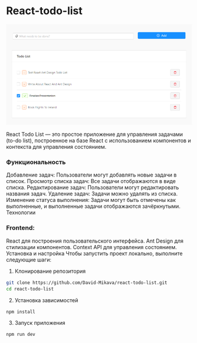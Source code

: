 # React-todo-list

![asd](readme-assets/React-Ant-Design-Todo-List.png)

React Todo List — это простое приложение для управления задачами (to-do list), построенное на базе React с использованием компонентов и контекста для управления состоянием.

### Функциональность
  Добавление задач: Пользователи могут добавлять новые задачи в список.
  Просмотр списка задач: Все задачи отображаются в виде списка.
  Редактирование задач: Пользователи могут редактировать названия задач.
  Удаление задач: Задачи можно удалять из списка.
  Изменение статуса выполнения: Задачи могут быть отмечены как выполненные, и выполненные задачи отображаются зачёркнутыми.
  Технологии
  
### Frontend:
  React для построения пользовательского интерфейса.
  Ant Design для стилизации компонентов.
  Context API для управления состоянием.
  Установка и настройка
  Чтобы запустить проект локально, выполните следующие шаги:

1. Клонирование репозитория
```bash
git clone https://github.com/David-Mikava/react-todo-list.git
cd react-todo-list
```
2. Установка зависимостей
```bash
npm install
```
3. Запуск приложения
```bash
npm run dev
```
